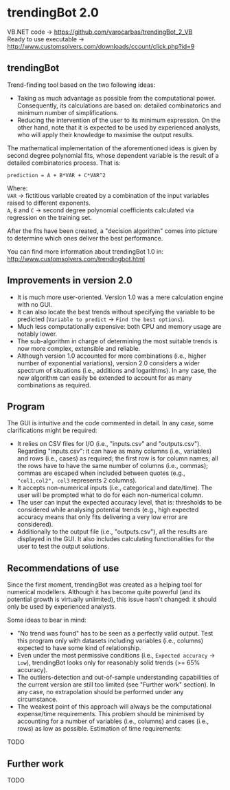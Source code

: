 trendingBot 2.0
===============


VB.NET code -> https://github.com/varocarbas/trendingBot_2_VB<br>
Ready to use executable -> http://www.customsolvers.com/downloads/ccount/click.php?id=9

trendingBot
-----------

Trend-finding tool based on the two following ideas:
* Taking as much advantage as possible from the computational power. Consequently, its calculations are based on: detailed combinatorics and minimum number of simplifications.
* Reducing the intervention of the user to its minimum expression. On the other hand, note that it is expected to be used by experienced analysts, who will apply their knowledge to maximise the output results.

The mathematical implementation of the aforementioned ideas is given by second degree polynomial fits, whose dependent variable is the result of a detailed combinatorics process. That is: 

`prediction = A + B*VAR + C*VAR^2`

Where:<br>
`VAR` -> fictitious variable created by a combination of the input variables raised to different exponents.<br>
`A`, `B` and `C` -> second degree polynomial coefficients calculated via regression on the training set.


After the fits have been created, a "decision algorithm" comes into picture to determine which ones deliver the best performance. 

You can find more information about trendingBot 1.0 in: http://www.customsolvers.com/trendingbot.html


Improvements in version 2.0
---------------------------

* It is much more user-oriented. Version 1.0 was a mere calculation engine with no GUI. 
* It can also locate the best trends without specifying the variable to be predicted (`Variable to predict` -> `Find the best options`).
* Much less computationally expensive: both CPU and memory usage are notably lower.
* The sub-algorithm in charge of determining the most suitable trends is now more complex, extensible and reliable.
* Although version 1.0 accounted for more combinations (i.e., higher number of exponential variations), version 2.0 considers a wider spectrum of situations (i.e., additions and logarithms). In any case, the new algorithm can easily be extended to account for as many combinations as required.


Program
-------

The GUI is intuitive and the code commented in detail. In any case, some clarifications might be required:

* It relies on CSV files for I/O (i.e., "inputs.csv" and "outputs.csv"). Regarding "inputs.csv": it can have as many columns (i.e., variables) and rows (i.e., cases) as required; the first row is for column names; all the rows have to have the same number of columns (i.e., commas); commas are escaped when included between quotes (e.g., `"col1,col2", col3` represents 2 columns).
* It accepts non-numerical inputs (i.e., categorical and date/time). The user will be prompted what to do for each non-numerical column.
* The user can input the expected accuracy level, that is: thresholds to be considered while analysing potential trends (e.g., high expected accuracy means that only fits delivering a very low error are considered).
* Additionally to the output file (i.e., "outputs.csv"), all the results are displayed in the GUI. It also includes calculating functionalities for the user to test the output solutions.


Recommendations of use
----------------------

Since the first moment, trendingBot was created as a helping tool for numerical modellers. Although it has become quite powerful (and its potential growth is virtually unlimited), this issue hasn't changed: it should only be used by experienced analysts.

Some ideas to bear in mind:
* "No trend was found" has to be seen as a perfectly valid output. Test this program only with datasets including variables (i.e., columns) expected to have some kind of relationship.
* Even under the most permissive conditions (i.e., `Expected accuracy` -> `Low`), trendingBot looks only for reasonably solid trends (>= 65% accuracy).
* The outliers-detection and out-of-sample understanding capabilities of the current version are still too limited (see "Further work" section). In any case, no extrapolation should be performed under any circumstance.
* The weakest point of this approach will always be the computational expense/time requirements. This problem should be minimised by accounting for a number of variables (i.e., columns) and cases (i.e., rows) as low as possible. Estimation of time requirements:

TODO


Further work
------------

TODO
